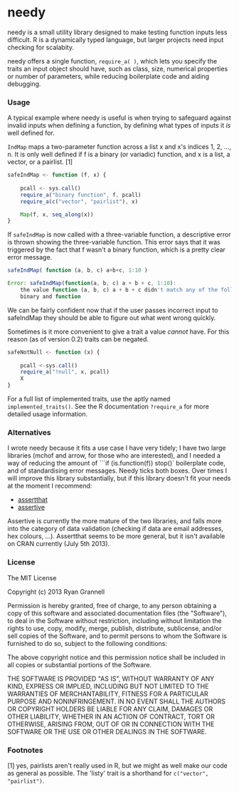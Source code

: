 needy
======

needy is a small utility library designed to make testing function
inputs less difficult. R is a dynamically typed language, but larger
projects need input checking for scalabity. 

needy offers a single function, ```require_a( )```, which lets you specify
the traits an input object should have, such as class, size,
numerical properties or number of parameters, while reducing boilerplate
code and aiding debugging.

### Usage

A typical example where needy is useful is when trying to safeguard against
invalid inputs when defining a function, by defining what types of inputs it
*is* well defined for.

```IndMap``` maps a two-parameter function across a list x and x's indices 1, 2, ..., n.
It is only well defined if f is a binary (or variadic) function, and x is a list,
a vector, or a pairlist. [1]

```javascript
safeIndMap <- function (f, x) {
	
	pcall <- sys.call()
	require_a("binary function", f, pcall)
	require_a(c("vector", "pairlist"), x)

	Map(f, x, seq_along(x))
}
```

If ```safeIndMap``` is now called with a three-variable function, a descriptive error is thrown
showing the three-variable function. This error says that it was triggered by the fact
that f wasn't a binary function, which is a pretty clear error message.

```javascript
safeIndMap( function (a, b, c) a+b+c, 1:10 )

Error: safeIndMap(function(a, b, c) a + b + c, 1:10): 
	the value function (a, b, c) a + b + c didn't match any of the following compound traits:
	binary and function
```
We can be fairly confident now that if the user passes incorrect input to safeIndMap they 
should be able to figure out what went wrong quickly. 

Sometimes is it more convenient to give a trait a value *cannot* have. For this reason
(as of version 0.2) traits can be negated.

```javascript
safeNotNull <- function (x) {
	
	pcall <-sys.call()
	require_a("!null", x, pcall)
	X
}
```



For a full list of implemented traits, use the aptly named ```implemented_traits()```. See
the R documentation ```?require_a``` for more detailed usage information.

### Alternatives

I wrote needy because it fits a use case I have very tidely; I have 
two large libraries (mchof and arrow, for those who are interested), and I needed
a way of reducing the amount of ```if (is.function(f)) stop()` boilerplate code,
and of standardising error messages. Needy ticks both boxes. Over times I will improve
this library substantially, but if this library doesn't fit your needs at the moment I recommend:

* [assertthat](https://github.com/hadley/assertthat)
* [assertive](http://cran.r-project.org/web/packages/assertive/index.html)

Assertive is currently the more mature of the two libraries, and falls more into
the category of data validation (checking if data are email addresses, hex colours, ...). Assertthat
seems to be more general, but it isn't available on CRAN currently (July 5th 2013).

### License

The MIT License

Copyright (c) 2013 Ryan Grannell

Permission is hereby granted, free of charge, to any person obtaining a copy
of this software and associated documentation files (the "Software"), to deal
in the Software without restriction, including without limitation the rights
to use, copy, modify, merge, publish, distribute, sublicense, and/or sell
copies of the Software, and to permit persons to whom the Software is
furnished to do so, subject to the following conditions:

The above copyright notice and this permission notice shall be included in
all copies or substantial portions of the Software.

THE SOFTWARE IS PROVIDED "AS IS", WITHOUT WARRANTY OF ANY KIND, EXPRESS OR
IMPLIED, INCLUDING BUT NOT LIMITED TO THE WARRANTIES OF MERCHANTABILITY,
FITNESS FOR A PARTICULAR PURPOSE AND NONINFRINGEMENT. IN NO EVENT SHALL THE
AUTHORS OR COPYRIGHT HOLDERS BE LIABLE FOR ANY CLAIM, DAMAGES OR OTHER
LIABILITY, WHETHER IN AN ACTION OF CONTRACT, TORT OR OTHERWISE, ARISING FROM,
OUT OF OR IN CONNECTION WITH THE SOFTWARE OR THE USE OR OTHER DEALINGS IN
THE SOFTWARE.

### Footnotes

[1] yes, pairlists aren't really used in R, but we might as well make our code as general as 
possible. The 'listy' trait is a shorthand for ```c("vector", "pairlist")```.
